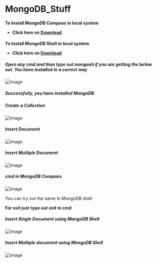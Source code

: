 # MongoDB_Stuff

 <h4 align="left">To Install MongoDB Compass in local system

- Click here on <a href="https://www.mongodb.com/try/download/community" target="blank"> Download </a> 

 <h4 align="left">To Install MongoDB Shell in local system

- Click here on <a href="https://www.mongodb.com/try/download/shell" target="blank"> Download </a>

##### Open any cmd and than type out mongosh if you are getting the below out. You have installed in a correct way
![image](https://github.com/Pramanik4/MongoDB_Stuff/assets/75212387/6425113a-ea91-4b77-949b-a7b9b0787155)

##### Successfully, you have installed MongoDB

##### Create a Collection 
![image](https://github.com/Pramanik4/MongoDB_Stuff/assets/75212387/777c0ee3-94ce-4241-92de-a032549ac935)

##### Insert Document
![image](https://github.com/Pramanik4/MongoDB_Stuff/assets/75212387/62a174b4-9fe4-4a6b-b6de-02abc214201b)

##### Insert Multiple Document
![image](https://github.com/Pramanik4/MongoDB_Stuff/assets/75212387/a28ff1ef-448c-4d1c-ae11-eac06b0f8e02)

##### cmd in MongoDB Compass
![image](https://github.com/Pramanik4/MongoDB_Stuff/assets/75212387/fd2b16c0-869c-40bf-9cab-f09aa9a31334)

You can try out the same in MongoDB shell

**For exit just type out exit in cmd**

##### Insert Single Document using MongoDB Shell
![image](https://github.com/Pramanik4/MongoDB_Stuff/assets/75212387/c2136e15-e109-403d-bcbf-fe2692b445df)

##### Insert Multiple document using MongoDB Shell
![image](https://github.com/Pramanik4/MongoDB_Stuff/assets/75212387/128cbfa8-44bd-4f72-a772-f653cf04453f)

